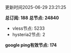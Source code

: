 更新时间2025-06-29 23:21:25

**总订阅: 188**
**总节点: 24840**
- vless节点: 5233
- hysteria2节点: 2

**google ping有效节点: 174**
